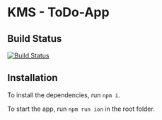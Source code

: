 # KMS - ToDo-App

## Build Status

[![Build Status](https://api.travis-ci.com/lewe98/kms-todo.svg?branch=dev)](https://travis-ci.com/lewe98/kms-todo)

## Installation
To install the dependencies, run ``npm i``. 

To start the app, run ``npm run ion`` in the root folder.

